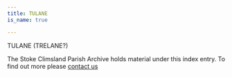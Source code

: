 ```yaml
---
title: TULANE
is_name: true

---
```


TULANE (TRELANE?)


The Stoke Climsland Parish Archive holds material under this index entry. To find out more please [contact us](/contact/)
